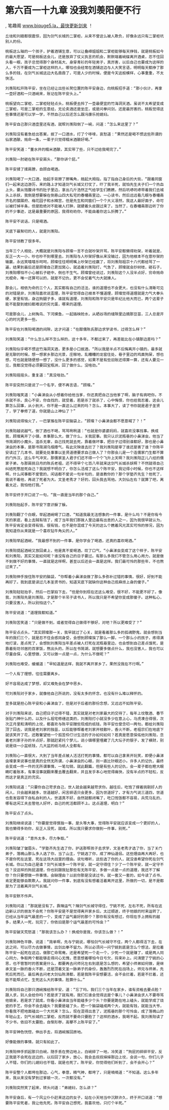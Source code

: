 # 第六百一十九章 没我刘羡阳便不行
, 笔趣阁 www.biquge5.la，最快更新剑来 ！

    丘垅和刘娥都很震惊，因为剑气长城的二掌柜，从来不曾这么被人欺负，好像永远只有二掌柜坑别人的份。

    桃板这么轴的一个孩子，护着酒铺生意，可以让叠嶂姐姐和二掌柜能够每天挣钱，就是桃板如今的最大愿望，可是桃板这会儿，还是放弃了仗义执言的机会，默默端着碗碟离开酒桌，忍不住回头看一眼，孩子总觉得那个身材高大、身穿青衫的年轻男子，真厉害，以后自己也要成为这样的人，千万不要成为二掌柜这样的人，哪怕也会经常在酒铺这边与人大笑言语，明明每天都挣了那么多的钱，在剑气长城这边大名鼎鼎了，可是人少的时候，便是今天这般模样，心事重重，不太快活。

    刘羡阳松开陈平安，坐在已经让出些长凳位置的陈平安身边，向桃板招手道：“那小伙计，再拿一壶好酒和一只酒碗来，账记在陈平安头上。”

    桃板望向二掌柜，二掌柜轻轻点头，桃板便去拎了一壶最便宜的竹海洞天酒。虽说不太希望变成二掌柜，可是二掌柜的生意经，无论卖酒还是坐庄，或是问拳问剑，还是最厉害的，桃板觉得这些事情还是可以学一学，不然自己以后还怎么跟冯康乐抢媳妇。

    陈平安自己那只酒壶里还有酒，就帮刘羡阳倒了一碗，问道：“怎么来这里了？”

    刘羡阳没有着急给出答案，抿了一口酒水，打了个哆嗦，哀愁道：“果然还是喝不惯这些所谓的仙家酒酿，贱命一条，一辈子只觉得糯米酒酿好喝。”

    陈平安笑道：“董水井的糯米酒酿，其实带了些，只不过给我喝完了。”

    刘羡阳一肘砸在陈平安肩头，“那你讲个屁。”

    陈平安揉了揉肩膀，自顾自喝酒。

    刘羡阳喝了一大口酒，抬起手背擦了擦嘴角，翘起大拇指，指了指自己身后的大街，“跟着同窗们一起来这边游历，来的路上才知道剑气长城又打仗了，吓了我半死，就怕先生夫子们一个热血上头，要从饱腹诗书的肚子里边，拿出几斤浩然正气给学生们瞧瞧，然后吭哧吭哧带着我们去城头上杀妖，我倒是想要躲在倒悬山四大私宅的春幡斋里边，一心读书，然后远远看几眼与春幡斋齐名的猿蹂府、梅花园子和水精宫，但是先生和同窗们一个个大义凛然，我这人最好面子，命可以被打掉半条，但是脸绝对不能被人打肿，就硬着头皮跟过来了。当然了，在春幡斋那边听了你的不少事迹，这是最重要的原因，我得劝劝你，不能由着你这么折腾了。”

    陈平安不说话，只是喝酒。

    天底下最絮叨的人，就是刘羡阳。

    陈平安领教了很多年。

    当年三个人相处，大概就是刘羡阳与顾璨一言不合就吵架开骂，陈平安都懒得劝架，听着就是，反正一大一小，吵也吵不到哪里去，刘羡阳与人吵架好像从来没输过，因为他根本不在意吵架的输赢，永远笑嘻嘻乐呵呵，顾璨往往明明嘴上吵架已经赢了，将刘羡阳祖宗十八代都给骂了一遍，结果到最后还是顾璨自己更加窝心，就追着刘羡阳打，气急了，顾璨就会抄树枝，砸石子，刘羡阳哪怕不小心被石子砸中，倒也不生气。顾璨曾经说过，刘羡阳这个人没半点好，穷命贱命光棍命，唯一还算可以的，就是不记仇，更不会仗着气力大就揍人。

    那会儿，相依为命的三个人，其实都有自己的活法，谁的道理也不会更大，也没有什么清晰可见的对错是非，刘羡阳喜欢说歪理，陈平安觉得自己根本不懂道理，顾璨觉得道理就是力气大拳头硬，家里有钱，身边狗腿子多，谁就有道理，刘羡阳和陈平安只是年纪比他大而已，两个这辈子能不能娶到媳妇都难说的穷光蛋，哪来的道理。

    可是那会儿，上树掏鸟、下河摸鱼，一起插秧抢水，从晒谷场的缝隙里边摘那豆苗，三人总是开心的时光更多一些。

    陈平安在刘羡阳喝酒的间隙，这才问道：“在醇儒陈氏那边求学读书，过得怎么样？”

    刘羡阳笑道：“什么怎么样不怎么样的，这十多年，不都过来了，再差能比在小镇那边差吗？”

    刘羡阳似乎喝不惯这竹海洞天酒，更多是小口抿酒，“所以我是半点不后悔离开小镇的，最多就是无聊的时候，想一想家乡那边光景，庄稼地，乱糟糟的龙窑住处，巷子里边的鸡粪狗屎，想也想，可也就是随便想一想了，没什么更多的感觉，如果不是有些旧账还得算一算，还有人要见一见，我都没觉得必须要回宝瓶洲，回了做什么，没啥劲。”

    刘羡阳摇摇头，重复道：“真没啥劲。”

    陈平安突然只是说了一个名字，便不再言语，“顾璨。”

    刘羡阳嗤笑道：“小鼻涕虫从小想着你给他当爹，你还真把自己当他爹了啊，脑子有病吧你。不杀就不杀，良心不安，你自找的，就受着，若是杀了就杀了，心中悔恨，你也给我忍着，这会儿算怎么回事，从小到大，你不是一直这么过来的吗？怎么，本事大了，读了书你就是君子圣贤了，学了拳修了道，你就是山上神仙了？”

    刘羡阳说得恼火了，一巴掌推在陈平安脑袋上，“顾璨？小鼻涕虫都不愿意喊了？！”

    刘羡阳越说越气，倒了酒也不喝，骂骂咧咧道：“也就是你婆婆妈妈，就喜欢没事找事。换成我，顾璨离开了小镇，本事那么大，做了什么，关我屁事。我只认识泥瓶巷的小鼻涕虫，他当了书简湖的小魔头，滥杀无辜，自己找死就去死，靠着做坏事，把日子过得别谁都好，那也是小鼻涕虫的本事，是那书简湖乌烟瘴气，有此灾殃谁去拦了？我刘羡阳是宰了谁还是害了谁？你陈平安读过了几本书，就要处处事事以圣贤道德要求自己做人了？你那会儿是一个连儒家门生都不算的门外汉，这么牛气冲天，那儒家圣人君子们还不得一个个飞升上天啊？我刘羡阳正儿八经的儒家子弟，与那肩挑日月的陈氏老祖，还不得早个七百八年就来这剑气长城杀妖啊？不然就得自己纠结死憋屈死自己？我就想不明白了，你怎么活成了这么个陈平安，我记得小时候，你也不这样啊，什么闲事都不爱管的，闲话都不爱说一句半句的，是谁教你的？那个学塾齐先生？他死了，我说不着他，再说了死者为大。文圣老秀才？好的，回头我去骂他。大剑仙左右？就算了吧，离着太近，我怕他打我。”

    陈平安终于开口说了一句，“我一直是当年的那个自己。”

    刘羡阳抬起手，陈平安下意识躲了躲。

    刘羡阳翻了个白眼，举起酒碗喝了口酒，“知道我最无法想象的一件事，是什么吗？不是你有今天的家底，看上去贼有钱了，成了当年我们那拨人里边最有出息的人之一，因为我很早就认为，陈平安肯定会变得有钱，很有钱，也不是你混成了今天的这么个瞧着风光其实可怜的惨况，因为我知道你从来就是一个喜欢钻牛角尖的人。”

    刘羡阳举起酒碗，“我最想不到的一件事，是你学会了喝酒，还真的喜欢喝酒。”

    刘羡阳提起酒碗又放回桌上，他是真不爱喝酒，叹了口气，“小鼻涕虫变成了这个样子，陈平安和刘羡阳，其实又能如何呢？谁没有自己的日子要过。有那么多我们不管怎么用心用力，就是做不到做不好的事情，一直就是这样啊，甚至以后还会一直是这样。我们最可怜的那些年，不也熬过来了。”

    刘羡阳伸手按住陈平安的脑袋，“你帮着小鼻涕虫做了那么多弥补过错的事情，很好，好到不能再好了。我到底是读过几本圣贤书的，知道天底下就缺你这种自己揽麻烦上身的傻子。”

    刘羡阳轻轻抬手，然后一巴掌拍下去，“但是你到现在还这么难受，很不好，不能更不好了。像我，刘羡阳先是刘羡阳，才是那个半吊子读书人，所以我只是不希望你变成那傻子。这种私心，只要没害人，所以别怕这个。”

    陈平安说道：“道理我都知道。”

    刘羡阳苦笑道：“只是做不到，或者觉得自己做得不够好，对吧？所以更难受了？”

    陈平安点点头，“其实顾璨那一关，我早就过了心关，就是看着那么多的孤魂野鬼，就会想到当年的我们三个，就是忍不住会感同身受，会想到顾璨挨了那么一脚，一个那么小的孩子，疼得满地打滚，差点死了，会想到刘羡阳当年差点被人打死在泥瓶巷里边，也会想到自己差点饿死，是靠着街坊邻居的百家饭，熬出头的，所以在书简湖，就想要多做点什么，我也没害人，我也可以尽量自保，心里想做，又可以做一点是一点，为什么不做呢？”

    刘羡阳也难受，缓缓道：“早知道是这样，我就不离开家乡了。果然没我在不行啊。”

    一个人有了理想，往往需要离乡。

    好不容易达成了梦想，却又难免会在梦中思乡。

    可刘羡阳对于家乡，就像他自己所说的，没有太多的怀念，也没有什么难以释怀的。

    至多就是担心陈平安和小鼻涕虫了，但是对于后者的那份念想，又远远不如陈平安。

    对于刘羡阳来说，自己把日子过得不错，其实就是对老刘家最大的交待了，每年上坟敬酒、春节张贴门神什么的，以及什么祖宅修缮这类的，刘羡阳打小就没多少在意上心，马虎凑合得很，次次正月里和清明的上坟，都喜欢与陈平安蹭些现成的纸钱，陈平安也曾念叨一两句，都给刘羡阳顶了回去，说我是老刘家的独苗，以后能够帮着老刘家开枝散叶，香火不断，老祖宗们在地底下就该笑开了花，还敢奢望他一个孤苦伶仃讨生活的子孙如何如何？若真是愿意保佑他刘羡阳，念着老刘家子孙的半点好，那就赶紧托个梦儿，说小镇哪里埋藏了几大坛子的银子，发了横财，别说是烧一小盆纸钱，几大盆的纸马纸人全都有。

    刘羡阳心一直很大，大到了当年差点被人活活打死的事情，都可以自己拿来开玩笑，即便小鼻涕虫璨拿来说事也是真的全然无所谓，小鼻涕虫的心眼，则一直比针眼还小。许多人的记仇，最终会变成一件一件的无所谓事情，一笔勾销，就此翻篇，但是有些人的记仇，会一辈子都在瞪大眼睛盯着账本，有事没事就翻来覆去覆去翻来，并且发乎本心地觉得痛快，没有半点的不轻松，反而这才是真正的充实。

    刘羡阳说道：“只要你自己苛求自己，世人就会越来越苛求你。越往后，吃饱了撑着挑剔好人的闲人，只会越来越多，世道越好，闲言碎语只会更多，因为世道好了，才有力气说三道四，世道也愈发容得下自私自利的人。世道真不好，自然就都闭嘴了，吃口饱饭都不容易，兵荒马乱的，哪有这闲工夫去管他人好坏，自己的死活都顾不上。这点道理，明白？”

    陈平安点了点头。

    刘羡阳继续说道：“你要是觉得慎独一事，是头等大事，觉得陈平安就应该变成一个更好的人，我也懒得多劝你，反正人没死，就成。所以我只要求你做到一件事，别死。”

    陈平安说道：“意外太多，尽力争取。”

    刘羡阳皱了皱眉头，“学塾齐先生选了你，护送那帮孩子去求学，文圣老秀才选了你，当了关门弟子，落魄山那么多人选了你，当了山主，宁姚选了你，成了神仙道侣。这些理由再大再好，也不是你死在这里、死在这场大战里的理由。说句难听，这些选了你的人，就没谁希望你死在剑气长城。你以为自己是谁？剑气长城多一个陈平安，就一定守得住？少了一个陈平安，就一定守不住？没这样的狗屁道理，你也别跟我扯那些有无陈平安、多做一点是一点的道理，我还不了解你？你只要想做一件事情，会缺理由？以前你那是没读过书，就一套又一套的，如今读了点书，肯定更能够自欺欺人。我就问你一件事，到底有没有想着活着离开这里，所做的一切，是不是都是为了活着离开剑气长城。”

    陈平安默不作声。

    刘羡阳问道：“那就是没有了。靠赌运气？赌剑气长城守得住，宁姚不死，左右不死，所有在这边新认识的朋友不会死？你陈平安是不是觉得离开家乡后，太过顺遂，终于他娘的时来运转了，已经从当年运气最差的一个，变成了运气最好的那个？那你有没有想过，你现在手上拥有的越多，结果人一死，玩完了，你依旧是那个运气最差的可怜虫？”

    陈平安破天荒怒道：“那我该怎么办？！换成你是我，你该怎么做？！”

    刘羡阳神色平静，说道：“简单啊，先与宁姚说，哪怕剑气长城守不住，两个人都得活下去，在这之间，可以尽力去做事情，出剑出拳不留力。所以必须问一问宁姚到底是怎么个想法，是拉着陈平安一起死在这边，做那亡命鸳鸯，还是希望死一个走一个，少死一个就是赚了，或是两人同心同力，争取两个都能够走得问心无愧，愿意想着哪怕今日亏欠，将来补上。问清楚了宁姚的心思，也不管暂时的答案是什么，都要再去问师兄左右到底是怎么想的，希望小师弟如何做，是继承文圣一脉的香火不断，还是顶着文圣一脉弟子的身份，轰轰烈烈死在战场上，师兄与师弟，先死后死而已。最后再去问老大剑仙陈清都，若是我陈平安想要活，会不会拦着，若是不拦着，还能不能帮点忙。生死这么大的事情，脸算什么。”

    刘羡阳将自己那只酒碗推给陈平安，道：“忘了吗，我们三个当年在家乡，谁有资格去要点脸？跟人求，别人会给你吗？若是求了就有用，我们仨谁会觉得这是个事儿？小鼻涕虫求人不要辱骂他娘亲，若是求了就成，你看小鼻涕虫当年能磕多少个头？你要是跪在地上磕头，就能学成了烧瓷的手艺，你会不会去磕头？我要是磕了头，把一个脑袋磕成两个大，就能有钱，就能当大爷，你看我不把地面磕出一个大坑来？怎么，现在混得出息了，泥瓶巷的那个可怜虫，成了落魄山的年轻山主，剑气长城的二掌柜，反而就不要命只要脸了？这样的酒水，我喝不起。我刘羡阳读了不少书，依旧不太要脸，自惭形秽，高攀不上陈平安了。”

    陈平安神色恍惚，伸出手去，将酒碗推回原地。

    好像能做的事情，就只有如此了。

    刘羡阳伸手抓起那只白碗，随手丢在旁边地上，白碗碎了一地，冷笑道：“狗屁的碎碎平安，反正我是不会死在这边的，以后回了家乡，放心，我会去叔叔婶婶那边上坟，会说一句，你们儿子人不错，你们的儿媳妇也不错，就是也死了。陈平安，你觉得他们听到了，会不会开心？”

    陈平安整个人都垮在那边，心气，拳意，精气神，都垮了，只是喃喃道：“不知道。这么多年来，我从来没有梦到过爹娘一次，一次都没有。”

    刘羡阳突然笑了起来，转头问道：“弟媳妇，怎么讲？”

    陈平安身后，有一个风尘仆仆赶来这边的女子，站在小天地当中沉默许久，终于开口说道：“想要陈平安死者，我让他先死。陈平安自己想死，我喜欢他，只打个半死。”